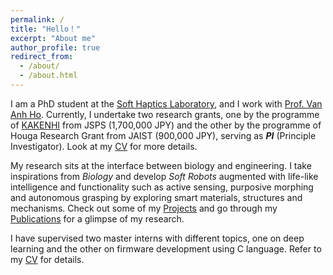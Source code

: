 ```yaml
---
permalink: /
title: "Hello！"
excerpt: "About me"
author_profile: true
redirect_from:
  - /about/
  - /about.html
---
```


I am a PhD student at the [Soft Haptics Laboratory](http://www.jaist.ac.jp/ms/labs/vanho/index-e.html), and I work with [Prof. Van Anh Ho](https://fp.jaist.ac.jp/public/Default2.aspx?id=669&l=1). Currently, I undertake two research grants, one by the programme of [KAKENHI](https://www.jsps.go.jp/english/e-grants/index.html) from JSPS (1,700,000 JPY) and the other by the programme of Houga Research Grant from JAIST (900,000 JPY), serving as ***PI*** (Principle Investigator). Look at my [CV](https://qiukaiqi.github.io/cv/) for more details.

My research sits at the interface between biology and engineering. I take inspirations from *Biology* and develop *Soft Robots* augmented with life-like intelligence and functionality such as active sensing, purposive morphing and autonomous grasping by exploring smart materials, structures and mechanisms. Check out some of my [Projects](https://qiukaiqi.github.io/portfolio/) and go through my [Publications](https://qiukaiqi.github.io/publications/) for a glimpse of my research.

I have supervised two master interns with different topics, one on deep learning and the other on firmware development using C language. Refer to my [CV](https://qiukaiqi.github.io/cv/) for details.